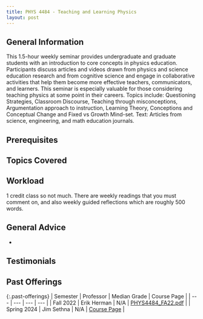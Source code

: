 ```yaml
---
title: PHYS 4484 - Teaching and Learning Physics
layout: post
---
```


<link rel="stylesheet" href="/main.css">

## General Information

This 1.5-hour weekly seminar provides undergraduate and graduate students with an introduction to core concepts in physics education. Participants discuss articles and videos drawn from physics and science education research and from cognitive science and engage in collaborative activities that help them become more effective teachers, communicators, and learners. This seminar is especially valuable for those considering teaching physics at some point in their careers. Topics include: Questioning Strategies, Classroom Discourse, Teaching through misconceptions, Argumentation approach to instruction, Learning Theory, Conceptions and Conceptual Change and Fixed vs Growth Mind-set. Text: Articles from science, engineering, and math education journals.
## Prerequisites



## Topics Covered



## Workload
1 credit class so not much. There are weekly readings that you must comment on, and also weekly guided reflections which are roughly 500 words.


## General Advice

  - 

## Testimonials



## Past Offerings

{:.past-offerings}
| Semester | Professor | Median Grade | Course Page |
| --- | --- | --- | --- |
| Fall 2022 | Erik Herman | N/A | <a href="/syllabi/PHYS4484_FA22.pdf">PHYS4484_FA22.pdf</a> |
| Spring 2024 | Jim Sethna | N/A | [Course Page](https://sethna.lassp.cornell.edu/Teaching/562/) |
